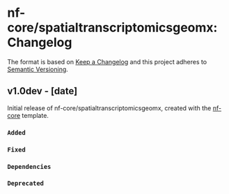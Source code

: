 # nf-core/spatialtranscriptomicsgeomx: Changelog

The format is based on [Keep a Changelog](https://keepachangelog.com/en/1.0.0/)
and this project adheres to [Semantic Versioning](https://semver.org/spec/v2.0.0.html).

## v1.0dev - [date]

Initial release of nf-core/spatialtranscriptomicsgeomx, created with the [nf-core](https://nf-co.re/) template.

### `Added`

### `Fixed`

### `Dependencies`

### `Deprecated`
